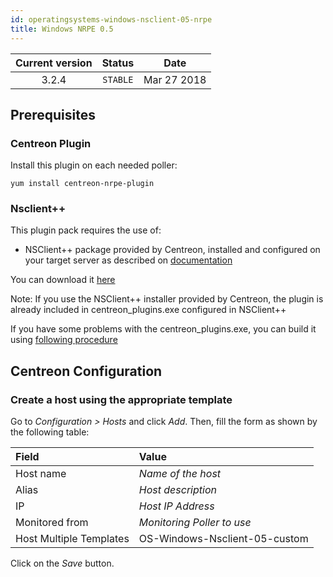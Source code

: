 ```yaml
---
id: operatingsystems-windows-nsclient-05-nrpe
title: Windows NRPE 0.5
---
```


| Current version | Status | Date |
| :-: | :-: | :-: |
| 3.2.4 | `STABLE` | Mar 27 2018 |

## Prerequisites

### Centreon Plugin

Install this plugin on each needed poller:

``` shell
yum install centreon-nrpe-plugin
```

### Nsclient++

This plugin pack requires the use of:

  - NSClient++ package provided by Centreon, installed and configured on your target server as described on
    [documentation](http://documentation.centreon.com)

You can download it
[here](https://download.centreon.com/?action=product&product=agent-nsclient&version=0.51&secKey=59d646114079212e03ec09454456a938)

Note: If you use the NSClient++ installer provided by Centreon, the plugin is already included in centreon\_plugins.exe
configured in NSClient++

If you have some problems with the centreon\_plugins.exe, you can build it using [following
procedure](https://documentation.centreon.com/docs/centreon-nsclient/en/latest/windows_agent.html#build-your-own-executable)

## Centreon Configuration

### Create a host using the appropriate template

Go to *Configuration \> Hosts* and click *Add*. Then, fill the form as shown by the following table:

| Field                   | Value                         |
| :---------------------- | :---------------------------- |
| Host name               | *Name of the host*            |
| Alias                   | *Host description*            |
| IP                      | *Host IP Address*             |
| Monitored from          | *Monitoring Poller to use*    |
| Host Multiple Templates | OS-Windows-Nsclient-05-custom |

Click on the *Save* button.


